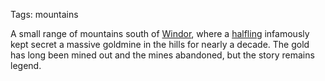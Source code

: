 Tags: mountains

A small range of mountains south of [Windor](Windor), where a [halfling](Halflings) infamously kept secret a massive goldmine in the hills for nearly a decade. The gold has long been mined out and the mines abandoned, but the story remains legend.